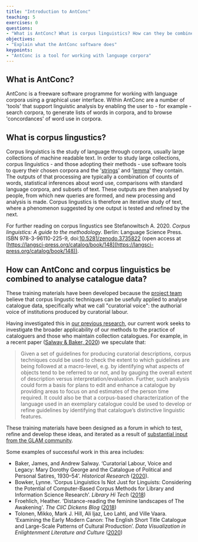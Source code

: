 ```yaml
---
title: "Introduction to AntConc"
teaching: 5
exercises: 0
questions:
- "What is AntConc? What is corpus linguistics? How can they be combined to analyse catalogue data?"
objectives:
- "Explain what the AntConc software does"
keypoints:
- "AntConc is a tool for working with language corpora"
---
```


## What is AntConc?
AntConc is a freeware software programme for working with language corpora using a graphical user interface. Within AntConc are a 
number of 'tools' that support linguistic analysis by enabling the user to - for example - search corpora, to generate lists of words in corpora, and to browse 'concordances' of word use in corpora. 

## What is corpus lingustics?
Corpus linguistics is the study of language through corpora, usually large collections of machine readable text. In order to study large collections, corpus linguistics - and those adopting their methods - use software tools to query their chosen corpora and the '[strings](https://en.wikipedia.org/wiki/String_(computer_science))' and '[lemma](https://en.wikipedia.org/wiki/Lemma_(morphology))' they contain. The outputs of that processing are typically a combination of counts of words, statistical inferences about word use, comparisons with standard language corpora, and subsets of text. These outputs are then analysed by people, from which new queries are formed, and new processing and analysis is made. Corpus lingustics is therefore an iterative study of text, where a phenomenon suggested by one output is tested and refined by the next.

For further reading on corpus lingustics see Stefanowitsch A. 2020. *Corpus linguistics: A guide to the methodology*. Berlin: Language Science Press. ISBN 978-3-96110-225-9, doi:[10.5281/zenodo.3735822](https://doi.org/10.5281%2Fzenodo.3735822) (open access at [https://langsci-press.org/catalog/book/148](https://langsci-press.org/catalog/book/148)).

## How can AntConc and corpus linguistics be combined to analyse catalogue data?
These training materials have been developed because the [project team](https://cataloguelegacies.github.io/#people) believe that corpus lingustic techniques can be usefully applied to analyse catalogue data, specifically what we call "curatorial voice": the authorial voice of institutions produced by curatorial labour.

Having investigated this in [our previous research](https://curatorialvoice.github.io/#publications), our current work seeks to investigate the broader applicability of our methods to the practice of cataloguers and those who maintain collection catalogues. For example, in a recent paper ([Salway & Baker, 2020](https://sro.sussex.ac.uk/id/eprint/89738/)) we speculate that:

> Given a set of guidelines for producing curatorial descriptions, corpus techniques could be used to check the extent to which guidelines are being followed at a macro-level, e.g. by identifying what aspects of objects tend to be referred to or not, and by gauging the overall extent of description versus interpretation/evaluation. Further, such analysis could form a basis for plans to edit and enhance a catalogue by providing areas to focus on and estimates of the person time required. It could also be that a corpus-based characterization of the language used in an exemplary catalogue could be used to develop or refine guidelines by identifying that catalogue’s distinctive linguistic features.

These training materials have been designed as a forum in which to test, refine and develop these ideas, and iterated as a result of [substantial input from the GLAM community](https://cataloguelegacies.github.io/antconc-training).

Some examples of successful work in this area includes:

- Baker, James, and Andrew Salway. ‘Curatorial Labour, Voice and Legacy: Mary Dorothy George and the Catalogue of Political and Personal Satires, 1930–54’. *Historical Research* ([2020](https://doi.org/10.1093/hisres/htaa026)).
- Bowker, Lynne. ‘Corpus Linguistics Is Not Just for Linguists: Considering the Potential of Computer-Based Corpus Methods for Library and Information Science Research’. *Library Hi Tech* ([2018](https://doi.org/10.1108/LHT-12-2017-0271))
- Froehlich, Heather. 'Distance-reading the feminine landscapes of The Awakening'. *The CliC Dickens Blog* ([2018](http://blog.bham.ac.uk/clic-dickens/2018/06/29/distance-reading-the-feminine-landscapes-of-the-awakening))
- Tolonen, Mikko, Mark J. Hill, Ali Ijaz, Leo Lahti, and Ville Vaara. ‘Examining the Early Modern Canon: The English Short Title Catalogue and Large-Scale Patterns of Cultural Production’. *Data Visualization in Enlightenment Literature and Culture* ([2020](https://doi.org/10.1007/978-3-030-54913-8_3))
